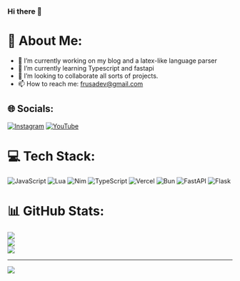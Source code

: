 ### Hi there 👋

<!--
**Frusadev/Frusadev** is a ✨ _special_ ✨ repository because its `README.md` (this file) appears on your GitHub profile.

Here are some ideas to get you started:


-->
# 💫 About Me:
- 🔭 I’m currently working on my blog and a latex-like language parser
- 🌱 I’m currently learning Typescript and fastapi
- 👯 I’m looking to collaborate all sorts of projects.
- 📫 How to reach me: frusadev@gmail.com

## 🌐 Socials:
[![Instagram](https://img.shields.io/badge/Instagram-%23E4405F.svg?logo=Instagram&logoColor=white)](https://instagram.com/frusadev) [![YouTube](https://img.shields.io/badge/YouTube-%23FF0000.svg?logo=YouTube&logoColor=white)](https://youtube.com/@frusadev) 

# 💻 Tech Stack:
![JavaScript](https://img.shields.io/badge/javascript-%23323330.svg?style=for-the-badge&logo=javascript&logoColor=%23F7DF1E) ![Lua](https://img.shields.io/badge/lua-%232C2D72.svg?style=for-the-badge&logo=lua&logoColor=white) ![Nim](https://img.shields.io/badge/nim-%23FFE953.svg?style=for-the-badge&logo=nim&logoColor=white) ![TypeScript](https://img.shields.io/badge/typescript-%23007ACC.svg?style=for-the-badge&logo=typescript&logoColor=white) ![Vercel](https://img.shields.io/badge/vercel-%23000000.svg?style=for-the-badge&logo=vercel&logoColor=white) ![Bun](https://img.shields.io/badge/Bun-%23000000.svg?style=for-the-badge&logo=bun&logoColor=white) ![FastAPI](https://img.shields.io/badge/FastAPI-005571?style=for-the-badge&logo=fastapi) ![Flask](https://img.shields.io/badge/flask-%23000.svg?style=for-the-badge&logo=flask&logoColor=white)
# 📊 GitHub Stats:
![](https://github-readme-stats.vercel.app/api?username=Frusadev&theme=dark&hide_border=false&include_all_commits=false&count_private=false)<br/>
![](https://github-readme-streak-stats.herokuapp.com/?user=Frusadev&theme=dark&hide_border=false)<br/>
![](https://github-readme-stats.vercel.app/api/top-langs/?username=Frusadev&theme=dark&hide_border=false&include_all_commits=false&count_private=false&layout=compact)

---
[![](https://visitcount.itsvg.in/api?id=Frusadev&icon=0&color=0)](https://visitcount.itsvg.in)

<!-- Proudly created with GPRM ( https://gprm.itsvg.in ) -->
